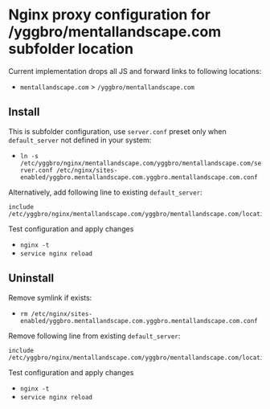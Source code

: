 # Nginx proxy configuration for /yggbro/mentallandscape.com subfolder location

Current implementation drops all JS and forward links to following locations:

* `mentallandscape.com` > `/yggbro/mentallandscape.com`

## Install

This is subfolder configuration, use `server.conf` preset only when `default_server` not defined in your system:

* `ln -s /etc/yggbro/nginx/mentallandscape.com/yggbro/mentallandscape.com/server.conf /etc/nginx/sites-enabled/yggbro.mentallandscape.com.yggbro.mentallandscape.com.conf`

Alternatively, add following line to existing `default_server`:

```
include /etc/yggbro/nginx/mentallandscape.com/yggbro/mentallandscape.com/location.conf;
```

Test configuration and apply changes

* `nginx -t`
* `service nginx reload`

## Uninstall

Remove symlink if exists:

* `rm /etc/nginx/sites-enabled/yggbro.mentallandscape.com.yggbro.mentallandscape.com.conf`

Remove following line from existing `default_server`:

```
include /etc/yggbro/nginx/mentallandscape.com/yggbro/mentallandscape.com/location.conf;
```

Test configuration and apply changes

* `nginx -t`
* `service nginx reload`
